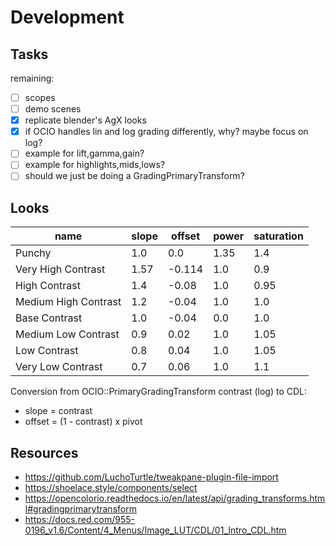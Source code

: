 # Development

## Tasks

remaining:

- [ ] scopes
- [ ] demo scenes
- [x] replicate blender's AgX looks
- [x] if OCIO handles lin and log grading differently, why? maybe focus on log?
- [ ] example for lift,gamma,gain?
- [ ] example for highlights,mids,lows?
- [ ] should we just be doing a GradingPrimaryTransform?

## Looks

| name                 | slope | offset | power | saturation |
|----------------------|-------|--------|-------|------------|
| Punchy               | 1.0   | 0.0    | 1.35  | 1.4        |
| Very High Contrast   | 1.57  | -0.114 | 1.0   | 0.9        |
| High Contrast        | 1.4   | -0.08  | 1.0   | 0.95       |
| Medium High Contrast | 1.2   | -0.04  | 1.0   | 1.0        |
| Base Contrast        | 1.0   | -0.04  | 0.0   | 1.0        |
| Medium Low Contrast  | 0.9   | 0.02   | 1.0   | 1.05       |
| Low Contrast         | 0.8   | 0.04   | 1.0   | 1.05       |
| Very Low Contrast    | 0.7   | 0.06   | 1.0   | 1.1        |

Conversion from OCIO::PrimaryGradingTransform contrast (log) to CDL:

- slope = contrast
- offset = (1 - contrast) x pivot

## Resources

- https://github.com/LuchoTurtle/tweakpane-plugin-file-import
- https://shoelace.style/components/select
- https://opencolorio.readthedocs.io/en/latest/api/grading_transforms.html#gradingprimarytransform
- https://docs.red.com/955-0196_v1.6/Content/4_Menus/Image_LUT/CDL/01_Intro_CDL.htm
